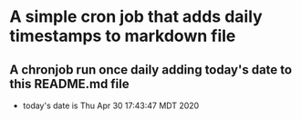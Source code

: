 A simple cron job that adds daily timestamps to markdown file
============================================================
## A chronjob run once daily adding today's date to this README.md file
* today's date is Thu Apr 30 17:43:47 MDT 2020
